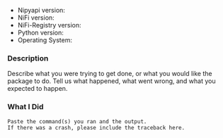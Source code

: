 * Nipyapi version:
* NiFi version:
* NiFi-Registry version:
* Python version:
* Operating System:

### Description

Describe what you were trying to get done, or what you would like the package to do.
Tell us what happened, what went wrong, and what you expected to happen.

### What I Did

```
Paste the command(s) you ran and the output.
If there was a crash, please include the traceback here.
```
